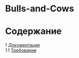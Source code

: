 # Bulls-and-Cows

# Содержание
1 [Документация](Documents)  
1.1 [Требования](Documents/Requirements/Requirements%20Document.md)
